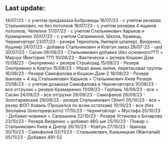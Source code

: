 ## Last update:

14/07/23 - с учетом предзаказа Бобровицы 
16/07/23 - с учетом резерва Стальникович, но без потолков
16/07/23 - с учетом резерва 4 ящиков потолков, Чепелюк
17/07/23 - с учетом Стальникович Харьков и Крамаренко
20/07/23 - с учетом Саприкиной, Школа, Кравець, Черниговторг
23/07/23 - резерв Тернополь (Імперія шпалер), Вихренко, Кушнир
24/07/23 - добавка Стальникович и Ковтун заказ
28/07-23 - upd
30/07/23 - Сасин
06/08/23 - Стальникович добавка (без основного???) + Марчук (Виктория ???)
10/08/23 - Фактически + резерв Кошкин Дом
15/08/23 - Оноприенко + резерв Стройград
15/08/23 - Резерв Оноприенко и Ковтун
15/08/23 - Убрал акию липня, перетасовал группы
16/08/23 - Резерв Самофалова и Кошкин Дом-2
18/08/23 - Резерв Іванова + 4 ящ Стальникович Харьков + Стальникович Киев Резерв
21/08/23 - с учетом дозаказа Самофалова и Черниговторга
31/08/23 - все отгрузки + резерв Крамаренко
11/09/23 - Горбань
14/09/23 - все + Сасин
24/09/23 - все отгрузки
26/09/23 - Самофалов
26/09/23 - Золотаревский
29/09/23 - резерв Стальникович (Элит)
05/10/23 - все + резер ФОП Коваль (Прошелся по всем остаткам)
10/10/23 - все (без Эколайна Золоторевского)
17/10/23 - Черниговторг + Мустафа
20/10/23 - Добавил новинки + Сапрыкина
22/10/23 - Резерв Устинова и Бочарова
23/10/23 - Резерв Вихренко + добавил 460-ые
25/10/23 - Пожар + Стальникович Киев и Днепр
26/10/23 - Ковтун
27/10/23 - Іванова
30/10/23 - Самофалов
02/11/23 - Стальникович, Кальницкая (Жанталай)
05/11/23 - Добавил 481-02
